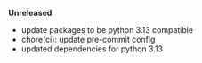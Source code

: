 **Unreleased**
* update packages to be python 3.13 compatible
* chore(ci): update pre-commit config
* updated dependencies for python 3.13
